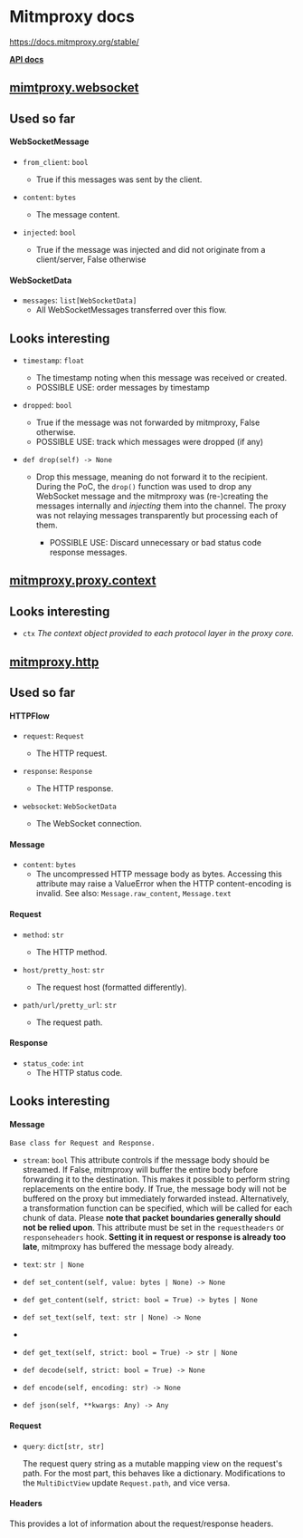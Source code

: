 # Mitmproxy docs

<https://docs.mitmproxy.org/stable/>


**[API docs](https://docs.mitmproxy.org/stable/api/events.html)**

## [mimtproxy.websocket](https://docs.mitmproxy.org/stable/api/mitmproxy/websocket.html)

## Used so far

#### WebSocketMessage
- `from_client`: `bool`
    - True if this messages was sent by the client.

- `content`: `bytes`
    - The message content.

- `injected`: `bool`
    - True if the message was injected and did not originate from a client/server, False otherwise

#### WebSocketData

- `messages`: `list[WebSocketData]`
    - All WebSocketMessages transferred over this flow.


## Looks interesting

- `timestamp`: `float`
    - The timestamp noting when this message was received or created.
    - POSSIBLE USE: order messages by timestamp

- `dropped`: `bool`
    - True if the message was not forwarded by mitmproxy, False otherwise.
    - POSSIBLE USE: track which messages were dropped (if any)

- `def drop(self) -> None`
    - Drop this message, meaning do not forward it to the recipient.
        During the PoC, the `drop()` function was used to drop any WebSocket message and the mitmproxy was (re-)creating the messages internally and _injecting_ them into the channel. The proxy was not relaying messages transparently but processing each of them.

        - POSSIBLE USE: Discard unnecessary or bad status code response messages.

## [mitmproxy.proxy.context](https://docs.mitmproxy.org/stable/api/mitmproxy/proxy/context.html)

## Looks interesting

- `ctx`
    _The context object provided to each protocol layer in the proxy core._

## [ mitmproxy.http](https://docs.mitmproxy.org/stable/api/mitmproxy/http.html)

## Used so far

#### HTTPFlow

- `request`: `Request`
    - The HTTP request.

- `response`: `Response`
    - The HTTP response.

- `websocket`: `WebSocketData`
    - The WebSocket connection.

#### Message 

- `content`: `bytes`
    - The uncompressed HTTP message body as bytes. Accessing this attribute may raise a ValueError when the HTTP content-encoding is invalid. See also: `Message.raw_content`, `Message.text`


#### Request

- `method`: `str`
    - The HTTP method.

- `host/pretty_host`: `str`
    - The request host (formatted differently).

- `path/url/pretty_url`: `str`
    - The request path.

#### Response

- `status_code`: `int`
    - The HTTP status code.

## Looks interesting

#### Message 
    Base class for Request and Response.

- `stream`: `bool`
        This attribute controls if the message body should be streamed.
        If False, mitmproxy will buffer the entire body before forwarding it to the destination. This makes it possible to perform string replacements on the entire body. If True, the message body will not be buffered on the proxy but immediately forwarded instead. Alternatively, a transformation function can be specified, which will be called for each chunk of data. Please **note that packet boundaries generally should not be relied upon**.
        This attribute must be set in the `requestheaders` or `responseheaders` hook. **Setting it in request or response is already too late**, mitmproxy has buffered the message body already.

- `text`: `str | None`

- `def set_content(self, value: bytes | None) -> None`

- `def get_content(self, strict: bool = True) -> bytes | None`

-  `def set_text(self, text: str | None) -> None`
- 
-  `def get_text(self, strict: bool = True) -> str | None`

-  `def decode(self, strict: bool = True) -> None`

-  `def encode(self, encoding: str) -> None`

-  `def json(self, **kwargs: Any) -> Any`

#### Request

- `query`: `dict[str, str]`
  
  The request query string as a mutable mapping view on the request's path. For the most part, this behaves like a dictionary. Modifications to the `MultiDictView` update `Request.path`, and vice versa.

#### Headers

This provides a lot of information about the request/response headers.